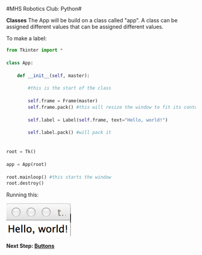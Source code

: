 #MHS Robotics Club: Python#

**Classes**
The App will be build on a class called "app". A class can be assigned different values that can be assigned different values.

To make a label:
```python
from Tkinter import *

class App:

	def __init__(self, master):
        
        #this is the start of the class

		self.frame = Frame(master)
		self.frame.pack() #this will resize the window to fit its contents
		
		self.label = Label(self.frame, text="Hello, world!")
		
		self.label.pack() #will pack it
		

root = Tk()

app = App(root)

root.mainloop() #this starts the window
root.destroy() 
```

Running this:

<img src="window_1.png">

**Next Step: [Buttons](buttons.md)**
